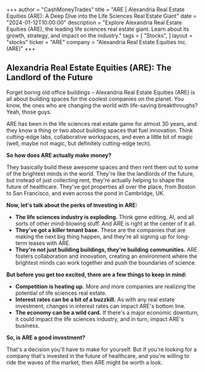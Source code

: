+++
author = "CashMoneyTrades"
title = "ARE |  Alexandria Real Estate Equities (ARE): A Deep Dive into the Life Sciences Real Estate Giant"
date = "2024-01-12T10:00:00"
description = "Explore Alexandria Real Estate Equities (ARE), the leading life sciences real estate giant. Learn about its growth, strategy, and impact on the industry."
tags = [
"Stocks",
]
layout = "stocks"
ticker = "ARE"
company = "Alexandria Real Estate Equities Inc. (ARE)"
+++
        


## Alexandria Real Estate Equities (ARE): The Landlord of the Future

Forget boring old office buildings – Alexandria Real Estate Equities (ARE) is all about building spaces for the coolest companies on the planet. You know, the ones who are changing the world with life-saving breakthroughs? Yeah, those guys. 

ARE has been in the life sciences real estate game for almost 30 years, and they know a thing or two about building spaces that fuel innovation. Think cutting-edge labs, collaborative workspaces, and even a little bit of magic (well, maybe not magic, but definitely cutting-edge tech). 

**So how does ARE actually make money?** 

They basically build these awesome spaces and then rent them out to some of the brightest minds in the world. They're like the landlords of the future, but instead of just collecting rent, they're actually helping to shape the future of healthcare.  They've got properties all over the place, from Boston to San Francisco, and even across the pond in Cambridge, UK.

**Now, let's talk about the perks of investing in ARE:**

* **The life sciences industry is exploding.** Think gene editing, AI, and all sorts of other mind-blowing stuff. And ARE is right at the center of it all.
* **They've got a killer tenant base.**  These are the companies that are making the next big thing happen, and they're all signing up for long-term leases with ARE.  
* **They're not just building buildings, they're building communities.** ARE fosters collaboration and innovation, creating an environment where the brightest minds can work together and push the boundaries of science. 

**But before you get too excited, there are a few things to keep in mind:**

* **Competition is heating up.**  More and more companies are realizing the potential of life sciences real estate. 
* **Interest rates can be a bit of a buzzkill.**  As with any real estate investment, changes in interest rates can impact ARE's bottom line.
* **The economy can be a wild card.**  If there's a major economic downturn, it could impact the life sciences industry, and in turn, impact ARE's business.

**So, is ARE a good investment?** 

That's a decision you'll have to make for yourself. But if you're looking for a company that's invested in the future of healthcare, and you're willing to ride the waves of the market, then ARE might be worth a look. 

        